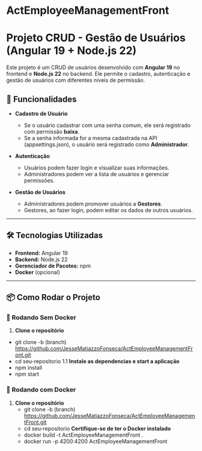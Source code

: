 # ActEmployeeManagementFront

# Projeto CRUD - Gestão de Usuários (Angular 19 + Node.js 22)

Este projeto é um CRUD de usuários desenvolvido com **Angular 19** no frontend e **Node.js 22** no backend. Ele permite o cadastro, autenticação e gestão de usuários com diferentes níveis de permissão.

## 🚀 Funcionalidades

- **Cadastro de Usuário**
  - Se o usuário cadastrar com uma senha comum, ele será registrado com permissão **baixa**.
  - Se a senha informada for a mesma cadastrada na API (appsettings.json), o usuário será registrado como **Administrador**.

- **Autenticação**
  - Usuários podem fazer login e visualizar suas informações.
  - Administradores podem ver a lista de usuários e gerenciar permissões.

- **Gestão de Usuários**
  - Administradores podem promover usuários a **Gestores**.
  - Gestores, ao fazer login, podem editar os dados de outros usuários.

---

## 🛠️ Tecnologias Utilizadas

- **Frontend:** Angular 19
- **Backend:** Node.js 22
- **Gerenciador de Pacotes:** npm
- **Docker** (opcional)

---

## 📦 Como Rodar o Projeto

### 🏃 Rodando Sem Docker

1. **Clone o repositório**  
  - git clone -b (branch) https://github.com/JesseMatiazzoFonseca/ActEmployeeManagementFront.git
  - cd seu-repositorio
1.1 **Instale as dependencias e start a aplicação** 
  - npm install
  - npm start

  ### 🐳 Rodando com Docker

1. **Clone o repositório**
   - git clone -b (branch) https://github.com/JesseMatiazzoFonseca/ActEmployeeManagementFront.git
   - cd seu-repositorio
   **Certifique-se de ter o Docker instalado**   
   - docker build -t ActEmployeeManagementFront .
   - docker run -p 4200:4200 ActEmployeeManagementFront
     





